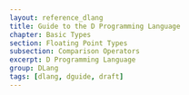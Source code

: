 ```yaml
---
layout: reference_dlang
title: Guide to the D Programming Language
chapter: Basic Types
section: Floating Point Types
subsection: Comparison Operators
excerpt: D Programming Language
group: DLang
tags: [dlang, dguide, draft]
---
```


